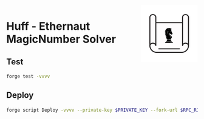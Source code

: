 <img align="right" width="150" height="150" top="100" src="./assets/blueprint.png">

# Huff - Ethernaut MagicNumber Solver

## Test
```sh
forge test -vvvv
```

## Deploy
```sh
forge script Deploy -vvvv --private-key $PRIVATE_KEY --fork-url $RPC_RINKEBY --broadcast --sig "run(address)" <INSTANCE ADDRESS>
```
